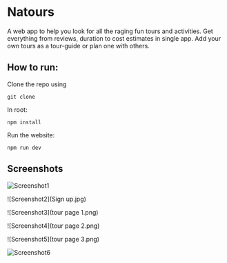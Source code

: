 # Natours
A web app to help you look for all the raging fun tours and activities. Get everything from reviews, duration to cost estimates in single app. Add your own tours as a tour-guide or plan one with others. 

## How to run:

Clone the repo using 
```
git clone
```
In root:
```
npm install
```
Run the website:
```
npm run dev
```

## Screenshots

![Screenshot1](landing.png)

![Screenshot2](Sign up.jpg)

![Screenshot3](tour page 1.png)

![Screenshot4](tour page 2.png)

![Screenshot5](tour page 3.png)

![Screenshot6](booking.jpg)

